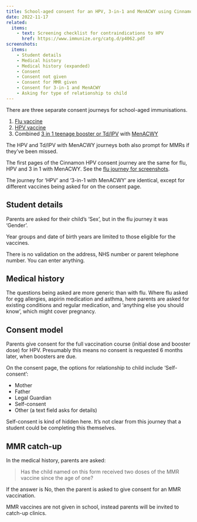 ```yaml
---
title: School-aged consent for an HPV, 3-in-1 and MenACWY using Cinnamon
date: 2022-11-17
related:
  items:
    - text: Screening checklist for contraindications to HPV
      href: https://www.immunize.org/catg.d/p4062.pdf
screenshots:
  items:
    - Student details
    - Medical history
    - Medical history (expanded)
    - Consent
    - Consent not given
    - Consent for MMR given
    - Consent for 3-in-1 and MenACWY
    - Asking for type of relationship to child
---
```


There are three separate consent journeys for school-aged immunisations.

1. [Flu vaccine](https://www.nhs.uk/conditions/vaccinations/child-flu-vaccine/)
2. [HPV vaccine](https://www.nhs.uk/conditions/vaccinations/hpv-human-papillomavirus-vaccine/)
3. Combined [3 in 1 teenage booster or Td/IPV](https://www.nhs.uk/conditions/vaccinations/3-in-1-teenage-booster/) with [MenACWY](https://www.nhs.uk/conditions/meningitis/vaccination/)

The HPV and Td/IPV with MenACWY journeys both also prompt for MMRs if they’ve been missed.

The first pages of the Cinnamon HPV consent journey are the same for flu, HPV and 3 in 1 with MenACWY. See the [flu journey for screenshots](/manage-vaccinations-in-schools/2022/10/cinnamon-consent-flu/#start-page).

The journey for ‘HPV’ and ‘3-in-1 with MenACWY’ are identical, except for different vaccines being asked for on the consent page.

## Student details

Parents are asked for their child’s ‘Sex’, but in the flu journey it was ‘Gender’.

Year groups and date of birth years are limited to those eligible for the vaccines.

There is no validation on the address, NHS number or parent telephone number. You can enter anything.

## Medical history

The questions being asked are more generic than with flu. Where flu asked for egg allergies, aspirin medication and asthma, here parents are asked for existing conditions and regular medication, and ‘anything else you should know’, which might cover pregnancy.

## Consent model

Parents give consent for the full vaccination course (initial dose and booster dose) for HPV. Presumably this means no consent is requested 6 months later, when boosters are due.

On the consent page, the options for relationship to child include ‘Self-consent’:

- Mother
- Father
- Legal Guardian
- Self-consent
- Other (a text field asks for details)

Self-consent is kind of hidden here. It’s not clear from this journey that a student could be completing this themselves.

## MMR catch-up

In the medical history, parents are asked:

> Has the child named on this form received two doses of the MMR vaccine since the age of one?

If the answer is No, then the parent is asked to give consent for an MMR vaccination.

MMR vaccines are not given in school, instead parents will be invited to catch-up clinics.
